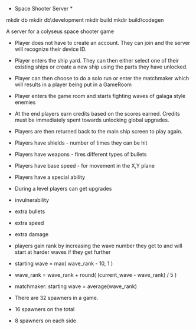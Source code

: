 * Space Shooter Server *

mkdir db
mkdir db\development
mkdir build
mkdir build\codegen




A server for a colyseus space shooter game

- Player does not have to create an account. They can join and the server will recognize their device ID.
- Player enters the ship yard. They can then either select one of their existing ships or create a new ship using the parts they have unlocked.
- Player can then choose to do a solo run or enter the matchmaker which will results in a player being put in a GameRoom
- Player enters the game room and starts fighting waves of galaga style enemies
- At the end players earn credits based on the scores earned. Credits must be immediately spent towards unlocking global upgrades.
- Players are then returned back to the main ship screen to play again.

- Players have shields - number of times they can be hit
- Players have weapons - fires different types of bullets
- Players have base speed - for movement in the X,Y plane
- Players have a special ability

- During a level players can get upgrades
- invulnerability
- extra bullets
- extra speed
- extra damage

- players gain rank by increasing the wave number they get to and will start at harder waves if they get further

- starting wave = max( wave_rank - 10, 1 )
- wave_rank = wave_rank + round( (current_wave - wave_rank) / 5 )
- matchmaker: starting wave = average(wave_rank)

- There are 32 spawners in a game.
- 16 spawners on the total
- 8 spawners on each side
